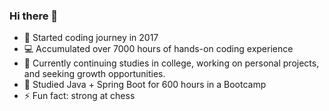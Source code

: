 ### Hi there 👋

- 🚀 Started coding journey in 2017
- 💻 Accumulated over 7000 hours of hands-on coding experience
- 🔭 Currently continuing studies in college, working on personal projects, and seeking growth opportunities.
- 🌱 Studied Java + Spring Boot for 600 hours in a Bootcamp
- ⚡ Fun fact: strong at chess
